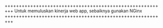+++++++++++++++++++++++++++++++++++++++++++++++++++++++++
Untuk memuluskan kinerja web app, sebaiknya gunakan NGinx
+++++++++++++++++++++++++++++++++++++++++++++++++++++++++
